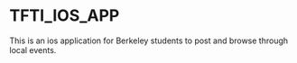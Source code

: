 # TFTI_IOS_APP
This is an ios application for Berkeley students to post and browse through local events. 
